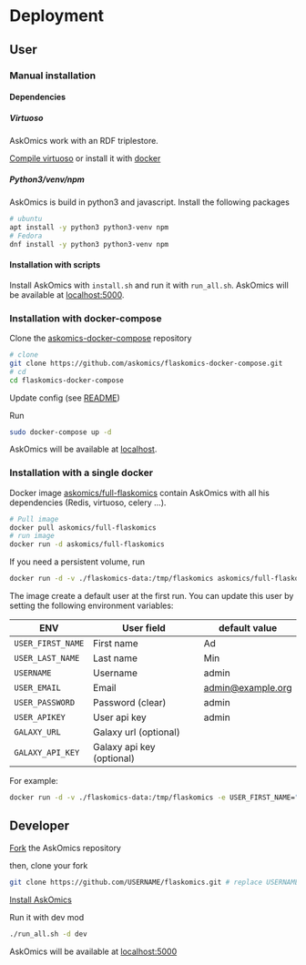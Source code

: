 # Deployment


## User

### Manual installation

#### Dependencies

##### Virtuoso

AskOmics work with an RDF triplestore.

[Compile virtuoso](https://github.com/openlink/virtuoso-opensource/blob/develop/7/README.md) or install it with [docker](https://github.com/askomics/docker-virtuoso)

##### Python3/venv/npm

AskOmics is build in python3 and javascript. Install the following packages

```bash
# ubuntu
apt install -y python3 python3-venv npm
# Fedora
dnf install -y python3 python3-venv npm
```

#### Installation with scripts

Install AskOmics with `install.sh` and run it with `run_all.sh`. AskOmics will be available at [localhost:5000](localhost:5000).


### Installation with docker-compose

Clone the [askomics-docker-compose](https://github.com/askomics/flaskomics-docker-compose) repository


```bash
# clone
git clone https://github.com/askomics/flaskomics-docker-compose.git
# cd
cd flaskomics-docker-compose
```

Update config (see [README](https://github.com/askomics/flaskomics-docker-compose/blob/master/README.md))

Run

```bash
sudo docker-compose up -d
```

AskOmics will be available at [localhost](localhost).

### Installation with a single docker

Docker image [askomics/full-flaskomics](https://cloud.docker.com/repository/docker/askomics/full-flaskomics) contain AskOmics with all his dependencies (Redis, virtuoso, celery ...).

```bash
# Pull image
docker pull askomics/full-flaskomics
# run image
docker run -d askomics/full-flaskomics
```

If you need a persistent volume, run

```bash
docker run -d -v ./flaskomics-data:/tmp/flaskomics askomics/full-flaskomics
```

The image create a default user at the first run. You can update this user by setting the following environment variables:

|ENV|User field|default value|
|----|----|----|
|`USER_FIRST_NAME`|First name|Ad|
|`USER_LAST_NAME`|Last name|Min|
|`USERNAME`|Username|admin|
|`USER_EMAIL`|Email|admin@example.org|
|`USER_PASSWORD`|Password (clear)|admin|
|`USER_APIKEY`|User api key|admin|
|`GALAXY_URL`|Galaxy url (optional)| |
|`GALAXY_API_KEY`|Galaxy api key (optional)| |

For example:

```bash
docker run -d -v ./flaskomics-data:/tmp/flaskomics -e USER_FIRST_NAME="John" -e USER_LAST_NAME="Wick" -e USERNAME="jwick" askomics/full-flaskomics
```

## Developer


[Fork](https://help.github.com/articles/fork-a-repo/) the AskOmics repository

then, clone your fork

```bash
git clone https://github.com/USERNAME/flaskomics.git # replace USERNAME with your github username
```

[Install AskOmics](#installation-with-scripts)

Run it with dev mod

```bash
./run_all.sh -d dev
```

AskOmics will be available at [localhost:5000](localhost:5000)

